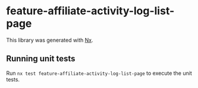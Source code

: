 # feature-affiliate-activity-log-list-page

This library was generated with [Nx](https://nx.dev).

## Running unit tests

Run `nx test feature-affiliate-activity-log-list-page` to execute the unit tests.
